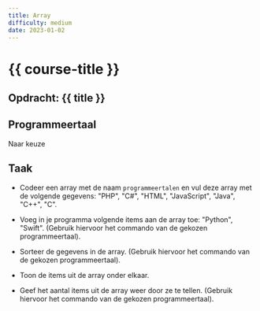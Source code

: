 ```yaml
---
title: Array
difficulty: medium
date: 2023-01-02
---
```


# {{ course-title }}

## Opdracht: {{ title }}


## Programmeertaal 
Naar keuze

## Taak

-   Codeer een array met de naam `programmeertalen` en vul deze array
    met de volgende gegevens: "PHP", "C#", "HTML", "JavaScript", "Java",
    "C++", "C".

-   Voeg in je programma volgende items aan de array toe: "Python",
    "Swift". (Gebruik hiervoor het commando van de gekozen
    programmeertaal).

-   Sorteer de gegevens in de array. (Gebruik hiervoor het commando van
    de gekozen programmeertaal).

-   Toon de items uit de array onder elkaar.

-   Geef het aantal items uit de array weer door ze te tellen. (Gebruik
    hiervoor het commando van de gekozen programmeertaal).
